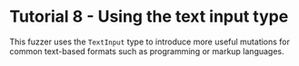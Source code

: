 # Tutorial 8 - Using the text input type

This fuzzer uses the `TextInput` type to introduce more useful mutations for
common text-based formats such as programming or markup languages.

